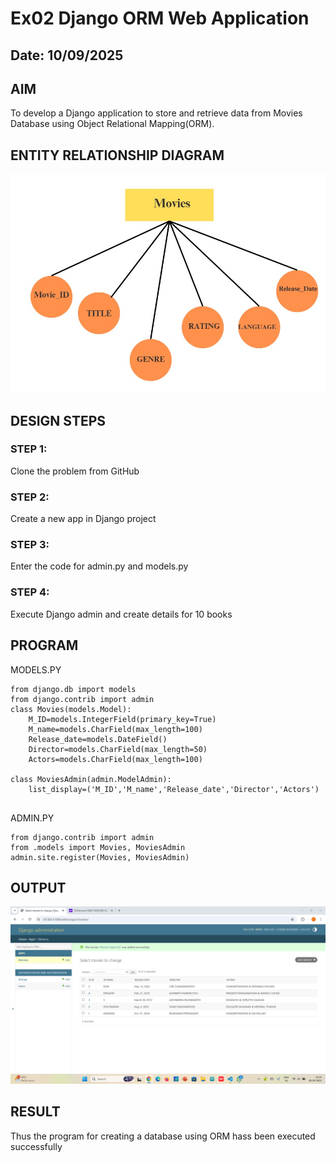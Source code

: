 # Ex02 Django ORM Web Application
## Date: 10/09/2025

## AIM
To develop a Django application to store and retrieve data from Movies Database using Object Relational Mapping(ORM).

## ENTITY RELATIONSHIP DIAGRAM

![alt text](<WhatsApp Image 2025-09-17 at 10.28.46_406ecf83.jpg>)



## DESIGN STEPS

### STEP 1:
Clone the problem from GitHub

### STEP 2:
Create a new app in Django project

### STEP 3:
Enter the code for admin.py and models.py

### STEP 4:
Execute Django admin and create details for 10 books

## PROGRAM

MODELS.PY

```
from django.db import models
from django.contrib import admin
class Movies(models.Model):
    M_ID=models.IntegerField(primary_key=True)
    M_name=models.CharField(max_length=100)
    Release_date=models.DateField()
    Director=models.CharField(max_length=50)
    Actors=models.CharField(max_length=100)
 
class MoviesAdmin(admin.ModelAdmin):
    list_display=('M_ID','M_name','Release_date','Director','Actors')  


```
ADMIN.PY
```
from django.contrib import admin
from .models import Movies, MoviesAdmin
admin.site.register(Movies, MoviesAdmin)

```


## OUTPUT

![alt text](<Screenshot 2025-09-08 143503.png>)


## RESULT
Thus the program for creating a database using ORM hass been executed successfully
